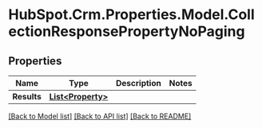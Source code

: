 # HubSpot.Crm.Properties.Model.CollectionResponsePropertyNoPaging

## Properties

Name | Type | Description | Notes
------------ | ------------- | ------------- | -------------
**Results** | [**List&lt;Property&gt;**](Property.md) |  | 

[[Back to Model list]](../README.md#documentation-for-models) [[Back to API list]](../README.md#documentation-for-api-endpoints) [[Back to README]](../README.md)

